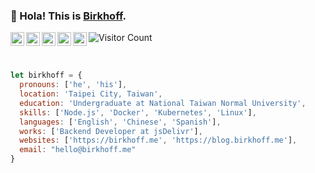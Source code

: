 ### 👋 Hola! This is [Birkhoff](https://birkhoff.me).

<a href="https://www.facebook.com/birkhoff.lee">
  <img align="left" alt="My Facebook" width="22px" src="https://cdn.jsdelivr.net/npm/simple-icons@v3/icons/facebook.svg" />
</a>
<a href="https://twitter.com/birkhofflee">
  <img align="left" alt="My Twitter" width="22px" src="https://cdn.jsdelivr.net/npm/simple-icons@v3/icons/twitter.svg" />
</a>
<a href="https://www.reddit.com/user/birkhofflee">
  <img align="left" alt="My Reddit" width="22px" src="https://cdn.jsdelivr.net/npm/simple-icons@v3/icons/reddit.svg" />
</a>
<a href="https://www.linkedin.com/in/birkhofflee">
  <img align="left" alt="My Linkedin" width="22px" src="https://cdn.jsdelivr.net/npm/simple-icons@v3/icons/linkedin.svg" />
</a>
<a href="https://t.me/birkh0ff">
  <img align="left" alt="My Telegram" width="22px" src="https://cdn.jsdelivr.net/npm/simple-icons@v3/icons/telegram.svg" />
</a>

![Visitor Count](https://visitor-badge.glitch.me/badge?page_id=birkhofflee.birkhofflee)

<br />

```js
let birkhoff = {
  pronouns: ['he', 'his'],
  location: 'Taipei City, Taiwan',
  education: 'Undergraduate at National Taiwan Normal University',
  skills: ['Node.js', 'Docker', 'Kubernetes', 'Linux'],
  languages: ['English', 'Chinese', 'Spanish'],
  works: ['Backend Developer at jsDelivr'],
  websites: ['https://birkhoff.me', 'https://blog.birkhoff.me'],
  email: "hello@birkhoff.me"
}
```
